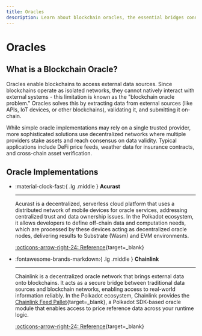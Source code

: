 ```yaml
---
title: Oracles
description: Learn about blockchain oracles, the essential bridges connecting blockchains with real-world data for decentralized applications in the Polkadot ecosystem.
---
```


# Oracles

## What is a Blockchain Oracle?

Oracles enable blockchains to access external data sources. Since blockchains operate as isolated networks, they cannot natively interact with external systems - this limitation is known as the "blockchain oracle problem." Oracles solves this by extracting data from external sources (like APIs, IoT devices, or other blockchains), validating it, and submitting it on-chain. 

While simple oracle implementations may rely on a single trusted provider, more sophisticated solutions use decentralized networks where multiple providers stake assets and reach consensus on data validity. Typical applications include DeFi price feeds, weather data for insurance contracts, and cross-chain asset verification.

## Oracle Implementations

<div class="grid cards" markdown>

-   :material-clock-fast:{ .lg .middle } __Acurast__

    ---

    Acurast is a decentralized, serverless cloud platform that uses a distributed network of mobile devices for oracle services, addressing centralized trust and data ownership issues. In the Polkadot ecosystem, it allows developers to define off-chain data and computation needs, which are processed by these devices acting as decentralized oracle nodes, delivering results to Substrate (Wasm) and EVM environments.

    [:octicons-arrow-right-24: Reference](https://acurast.com/){target=\_blank}

-   :fontawesome-brands-markdown:{ .lg .middle } __Chainlink__

    ---

    Chainlink is a decentralized oracle network that brings external data onto blockchains. It acts as a secure bridge between traditional data sources and blockchain networks, enabling access to real-world information reliably. In the Polkadot ecosystem, Chainlink provides the [Chainlink Feed Pallet](https://github.com/smartcontractkit/chainlink-polkadot/tree/master/pallet-chainlink-feed){target=\_blank}, a Polkadot SDK-based oracle module that enables access to price reference data across your runtime logic.

    [:octicons-arrow-right-24: Reference](https://chain.link/){target=\_blank}

</div>